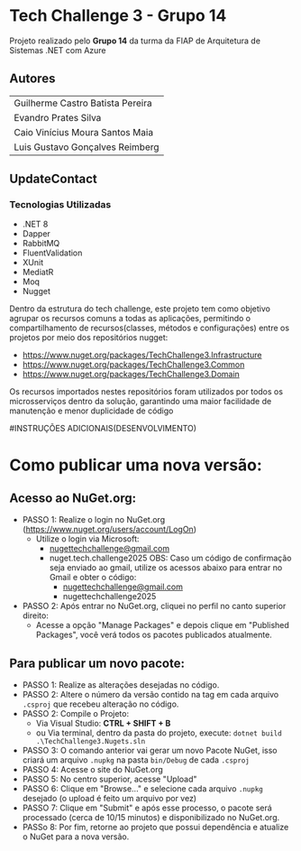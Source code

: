 
# Tech Challenge 3 - Grupo 14

Projeto realizado pelo **Grupo 14** da turma da FIAP de Arquitetura de Sistemas .NET com Azure


## Autores

||
|--|
| Guilherme Castro Batista Pereira |
| Evandro Prates Silva |
| Caio Vinícius Moura Santos Maia |
| Luis Gustavo Gonçalves Reimberg |


## UpdateContact

### Tecnologias Utilizadas
- .NET 8
- Dapper
- RabbitMQ
- FluentValidation
- XUnit
- MediatR
- Moq
- Nugget

Dentro da estrutura do tech challenge, este projeto tem como objetivo agrupar os recursos comuns a todas as aplicações, permitindo o compartilhamento de recursos(classes, métodos e configurações) entre os projetos por meio dos repositórios nugget:
- https://www.nuget.org/packages/TechChallenge3.Infrastructure
- https://www.nuget.org/packages/TechChallenge3.Common
- https://www.nuget.org/packages/TechChallenge3.Domain

Os recursos importados nestes repositórios foram utilizados por todos os microsserviços dentro da solução, garantindo uma maior facilidade de manutenção e menor duplicidade de código

#INSTRUÇÕES ADICIONAIS(DESENVOLVIMENTO)
# Como publicar uma nova versão:

## Acesso ao NuGet.org:
- PASSO 1: Realize o login no NuGet.org (https://www.nuget.org/users/account/LogOn)
    - Utilize o login via Microsoft:
        - nugettechchallenge@gmail.com
        - nuget.tech.challenge2025
        OBS: Caso um código de confirmação seja enviado ao gmail, utilize os acessos abaixo para entrar no Gmail e obter o código:
            - nugettechchallenge@gmail.com
            - nugettechchallenge2025
- PASSO 2: Após entrar no NuGet.org, cliquei no perfil no canto superior direito:
    - Acesse a opção "Manage Packages" e depois clique em "Published Packages", você verá todos os pacotes publicados atualmente.

## Para publicar um novo pacote:
- PASSO 1: Realize as alterações desejadas no código.
- PASSO 2: Altere o número da versão contido na tag <Version> em cada arquivo `.csproj` que recebeu alteração no código.
- PASSO 2: Compile o Projeto:
    - Via Visual Studio: **CTRL + SHIFT + B**
    - ou Via terminal, dentro da pasta do projeto, execute: `dotnet build .\TechChallenge3.Nugets.sln`
- PASSO 3: O comando anterior vai gerar um novo Pacote NuGet, isso criará um arquivo `.nupkg` na pasta `bin/Debug` de cada `.csproj`
- PASSO 4: Acesse o site do NuGet.org
- PASSO 5: No centro superior, acesse "Upload"
- PASSO 6: Clique em "Browse..." e selecione cada arquivo `.nupkg` desejado (o upload é feito um arquivo por vez)
- PASSO 7: Clique em "Submit" e após esse processo, o pacote será processado (cerca de 10/15 minutos) e disponibilizado no NuGet.org.
- PASSo 8: Por fim, retorne ao projeto que possui dependência e atualize o NuGet para a nova versão.
